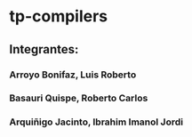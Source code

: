 # tp-compilers

## Integrantes:

### Arroyo Bonifaz, Luis Roberto
### Basauri Quispe, Roberto Carlos
### Arquiñigo Jacinto, Ibrahim Imanol Jordi
